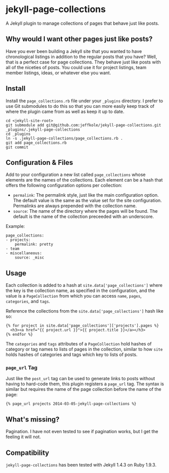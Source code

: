 # jekyll-page-collections

A Jekyll plugin to manage collections of pages that behave just like posts.

## Why would I want other pages just like posts?

Have you ever been building a Jekyll site that you wanted to have chronological
listings in addition to the regular posts that you have?  Well, that is
a perfect case for page collections.  They behave just like posts with all of
the niceties of posts.  You could use it for project listings, team member
listings, ideas, or whatever else you want.

## Install

Install the `page_collections.rb` file under your `_plugins` directory.
I prefer to use Git submodules to do this so that you can more easily keep track
of where the plugin came from as well as keep it up to date.

```
cd <jekyll-site-root>
git submodule add git@github.com:jeffkole/jekyll-page-collections.git _plugins/.jekyll-page-collections
cd _plugins
ln -s .jekyll-page-collections/page_collections.rb .
git add page_collections.rb
git commit
```

## Configuration & Files

Add to your configuration a new list called `page_collections` whose elements
are the names of the collections.  Each element can be a hash that offers the
following configuration options per collection:

* `permalink`: The permalink style, just like the main configuration option. The
  default value is the same as the value set for the site configuration.
  Permalinks are always prepended with the collection name.
* `source`: The name of the directory where the pages will be found.  The
  default is the name of the collection preceeded with an underscore.

Example:

```
page_collections:
- projects:
    permalink: pretty
- team
- miscellaneous:
    source: _misc
```

## Usage

Each collection is added to a hash at `site.data['page_collections']` where the
key is the collection name, as specified in the configuration, and the value is
a `PageCollection` from which you can access `name`, `pages`, `categories`, and
`tags`.

Reference the collections from the `site.data['page_collections']` hash like so:

```
{% for project in site.data['page_collections']['projects'].pages %}
  <h3><a href="{{ project.url }}">{{ project.title }}</a></h3>
{% endfor %}
```

The `categories` and `tags` attributes of a `PageCollection` hold hashes of
category or tag names to lists of pages in the collection, similar to how `site`
holds hashes of categories and tags which key to lists of posts.

### `page_url` Tag

Just like the `post_url` tag can be used to generate links to posts without
having to hard-code them, this plugin registers a `page_url` tag.  The syntax is
similar but requires the name of the page collection before the name of the
page:

```
{% page_url projects 2014-03-05-jekyll-page-collections %}
```

## What's missing?

Pagination.  I have not even tested to see if pagination works, but I get the
feeling it will not.

## Compatibility

`jekyll-page-collections` has been tested with Jekyll 1.4.3 on Ruby 1.9.3.
